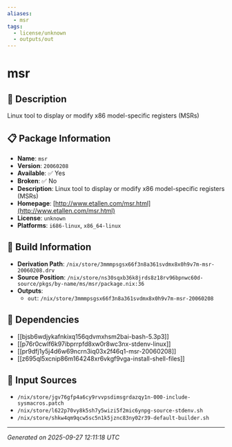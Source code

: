```yaml
---
aliases:
  - msr
tags:
  - license/unknown
  - outputs/out
---
```


# msr

## 📝 Description

Linux tool to display or modify x86 model-specific registers (MSRs)

## 📋 Package Information

- **Name**: `msr`
- **Version**: `20060208`
- **Available**: ✅ Yes
- **Broken**: ✅ No
- **Description**: Linux tool to display or modify x86 model-specific registers (MSRs)
- **Homepage**: [http://www.etallen.com/msr.html](http://www.etallen.com/msr.html)
- **License**: `unknown`
- **Platforms**: `i686-linux`, `x86_64-linux`

## 🔧 Build Information

- **Derivation Path**: `/nix/store/3mmmpsgsx66f3n8a361svdmx8x0h9v7m-msr-20060208.drv`
- **Source Position**: `/nix/store/ns30sqxb36k8jrds8z18rv96bpnwc60d-source/pkgs/by-name/ms/msr/package.nix:36`
- **Outputs**:
  - `out`:  `/nix/store/3mmmpsgsx66f3n8a361svdmx8x0h9v7m-msr-20060208`

## 🔗 Dependencies

- [[bjsb6wdjykafnkixq156qdvmxhsm2bai-bash-5.3p3]]
- [[p76r0cwlf6k97ibprrpfd8xw0r8wc3nx-stdenv-linux]]
- [[pr9dfj1y5j4d6w69ncrn3iq03x2f46q1-msr-20060208]]
- [[z695ql5xcnip86m164248xr6vkgf9vga-install-shell-files]]

## 📁 Input Sources

- `/nix/store/jgv76gfp4a6cy9rvvpsdimsgrdazqy1n-000-include-sysmacros.patch`
- `/nix/store/l622p70vy8k5sh7y5wizi5f2mic6ynpg-source-stdenv.sh`
- `/nix/store/shkw4qm9qcw5sc5n1k5jznc83ny02r39-default-builder.sh`

---
*Generated on 2025-09-27 12:11:18 UTC*
